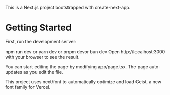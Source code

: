 This is a Next.js project bootstrapped with create-next-app.

# Getting Started
First, run the development server:

npm run dev or yarn dev or
pnpm devor
bun dev
Open http://localhost:3000 with your browser to see the result.

You can start editing the page by modifying app/page.tsx. The page auto-updates as you edit the file.

This project uses next/font to automatically optimize and load Geist, a new font family for Vercel.
